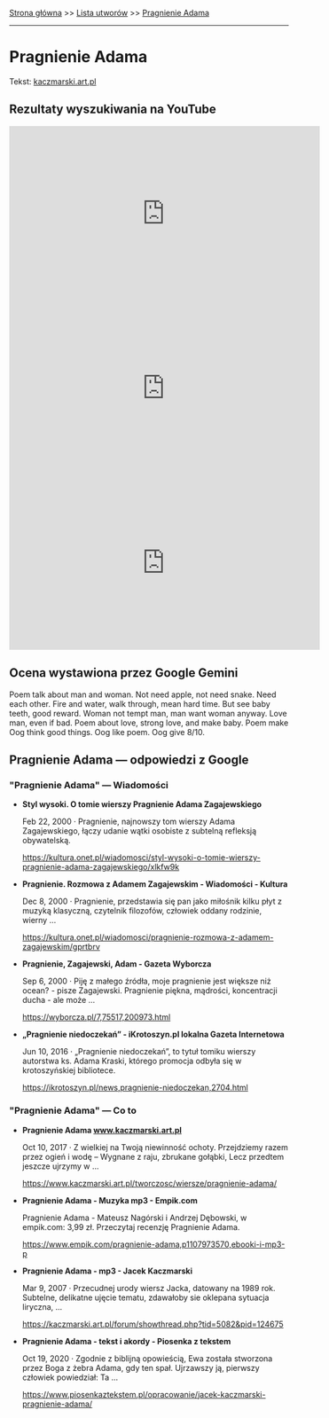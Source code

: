 [Strona główna](../index.md) >> [Lista utworów](../list.md) >> [Pragnienie Adama](474.md)

---

# Pragnienie Adama

Tekst: [kaczmarski.art.pl](https://www.kaczmarski.art.pl/tworczosc/wiersze/pragnienie-adama/)

## Rezultaty wyszukiwania na YouTube

<iframe width="560" height="315" src="https://www.youtube.com/embed/I8gGJQXxhXE?si=IdontcarewhotheIRSsendsImnotpayingtaxes" title="YouTube video player" frameborder="0" allow="accelerometer; autoplay; clipboard-write; encrypted-media; gyroscope; picture-in-picture; web-share" referrerpolicy="strict-origin-when-cross-origin" allowfullscreen></iframe>

<iframe width="560" height="315" src="https://www.youtube.com/embed/gEOTKM8S4y0?si=IdontcarewhotheIRSsendsImnotpayingtaxes" title="YouTube video player" frameborder="0" allow="accelerometer; autoplay; clipboard-write; encrypted-media; gyroscope; picture-in-picture; web-share" referrerpolicy="strict-origin-when-cross-origin" allowfullscreen></iframe>

<iframe width="560" height="315" src="https://www.youtube.com/embed/UMiXSwRNXC8?si=IdontcarewhotheIRSsendsImnotpayingtaxes" title="YouTube video player" frameborder="0" allow="accelerometer; autoplay; clipboard-write; encrypted-media; gyroscope; picture-in-picture; web-share" referrerpolicy="strict-origin-when-cross-origin" allowfullscreen></iframe>

## Ocena wystawiona przez Google Gemini

Poem talk about man and woman. Not need apple, not need snake. Need each other. Fire and water, walk through, mean hard time. But see baby teeth, good reward. Woman not tempt man, man want woman anyway. Love man, even if bad. Poem about love, strong love, and make baby. Poem make Oog think good things. Oog like poem. Oog give 8/10.


## Pragnienie Adama — odpowiedzi z Google

### "Pragnienie Adama" — Wiadomości

- **Styl wysoki. O tomie wierszy Pragnienie Adama Zagajewskiego**

    Feb 22, 2000  ·  Pragnienie, najnowszy tom wierszy Adama Zagajewskiego, łączy udanie wątki osobiste z subtelną refleksją obywatelską. 

   <https://kultura.onet.pl/wiadomosci/styl-wysoki-o-tomie-wierszy-pragnienie-adama-zagajewskiego/xlkfw9k>
- **Pragnienie. Rozmowa z Adamem Zagajewskim - Wiadomości - Kultura**

    Dec 8, 2000  ·  Pragnienie, przedstawia się pan jako miłośnik kilku płyt z muzyką klasyczną, czytelnik filozofów, człowiek oddany rodzinie, wierny ... 

   <https://kultura.onet.pl/wiadomosci/pragnienie-rozmowa-z-adamem-zagajewskim/gprtbrv>
- **Pragnienie, Zagajewski, Adam - Gazeta Wyborcza**

    Sep 6, 2000  ·  Piję z małego źródła, moje pragnienie jest większe niż ocean? - pisze Zagajewski. Pragnienie piękna, mądrości, koncentracji ducha - ale może ... 

   <https://wyborcza.pl/7,75517,200973.html>
- **„Pragnienie niedoczekań” - iKrotoszyn.pl lokalna Gazeta Internetowa**

    Jun 10, 2016  ·  „Pragnienie niedoczekań”, to tytuł tomiku wierszy autorstwa ks. Adama Kraski, którego promocja odbyła się w krotoszyńskiej bibliotece. 

   <https://ikrotoszyn.pl/news,pragnienie-niedoczekan,2704.html>

### "Pragnienie Adama" — Co to

- **Pragnienie Adama www.kaczmarski.art.pl**

    Oct 10, 2017  ·  Z wielkiej na Twoją niewinność ochoty. Przejdziemy razem przez ogień i wodę – Wygnane z raju, zbrukane gołąbki, Lecz przedtem jeszcze ujrzymy w ... 

   <https://www.kaczmarski.art.pl/tworczosc/wiersze/pragnienie-adama/>
- **Pragnienie Adama - Muzyka mp3 - Empik.com**

    Pragnienie Adama - Mateusz Nagórski i Andrzej Dębowski, w empik.com: 3,99 zł. Przeczytaj recenzję Pragnienie Adama. 

   <https://www.empik.com/pragnienie-adama,p1107973570,ebooki-i-mp3-p>
- **Pragnienie Adama - mp3 - Jacek Kaczmarski**

    Mar 9, 2007  ·  Przecudnej urody wiersz Jacka, datowany na 1989 rok. Subtelne, delikatne ujęcie tematu, zdawałoby sie oklepana sytuacja liryczna, ... 

   <https://kaczmarski.art.pl/forum/showthread.php?tid=5082&pid=124675>
- **Pragnienie Adama - tekst i akordy - Piosenka z tekstem**

    Oct 19, 2020  ·  Zgodnie z biblijną opowieścią, Ewa została stworzona przez Boga z żebra Adama, gdy ten spał. Ujrzawszy ją, pierwszy człowiek powiedział: Ta ... 

   <https://www.piosenkaztekstem.pl/opracowanie/jacek-kaczmarski-pragnienie-adama/>

